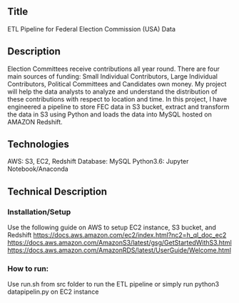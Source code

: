 ## Title
ETL Pipeline for Federal Election Commission (USA) Data

## Description
Election Committees receive contributions all year round. There are four main sources of funding: Small Individual Contributors, Large Individual Contributors, Political Committees and Candidates own money. My project will help the data analysts to analyze and understand the distribution of these contributions with respect to location and time.
In this project, I have engineered a pipeline to store FEC data in S3 bucket, extract and transform the data in S3 using Python and loads the data into MySQL hosted on AMAZON Redshift.  

## Technologies 
AWS: S3, EC2, Redshift
Database: MySQL
Python3.6: Jupyter Notebook/Anaconda

## Technical Description 

### Installation/Setup
Use the following guide on AWS to setup EC2 instance, S3 bucket, and Redshift
https://docs.aws.amazon.com/ec2/index.html?nc2=h_ql_doc_ec2
https://docs.aws.amazon.com/AmazonS3/latest/gsg/GetStartedWithS3.html
https://docs.aws.amazon.com/AmazonRDS/latest/UserGuide/Welcome.html
### How to run:
Use run.sh from src folder to run the ETL pipeline or simply run python3 datapipelin.py on EC2 instance
